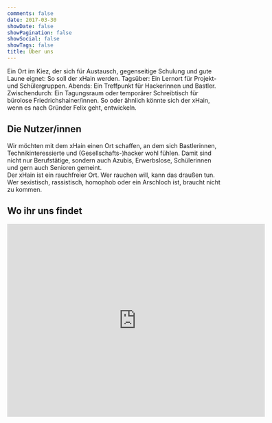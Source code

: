 ```yaml
---
comments: false
date: 2017-03-30
showDate: false
showPagination: false
showSocial: false
showTags: false
title: Über uns
---
```


Ein Ort im Kiez, der sich für Austausch, gegenseitige Schulung und gute Laune eignet: So soll der xHain werden.
Tagsüber: Ein Lernort für Projekt- und Schülergruppen. Abends: Ein Treffpunkt für Hackerinnen und Bastler. Zwischendurch: Ein Tagungsraum oder temporärer Schreibtisch für bürolose Friedrichshainer/innen. So oder ähnlich könnte sich der xHain, wenn es nach Gründer Felix geht, entwickeln.

## Die Nutzer/innen
Wir möchten mit dem xHain einen Ort schaffen, an dem sich Bastlerinnen, Technikinteressierte und (Gesellschafts-)hacker wohl fühlen. Damit sind nicht nur Berufstätige, sondern auch Azubis, Erwerbslose, Schülerinnen und gern auch Senioren gemeint. <br>
Der xHain ist ein rauchfreier Ort. Wer rauchen will, kann das draußen tun.
Wer sexistisch, rassistisch, homophob oder ein Arschloch ist, braucht nicht zu kommen.

## Wo ihr uns findet

<iframe src="https://www.google.com/maps/embed?pb=!1m18!1m12!1m3!1d2428.1391083500057!2d13.447352715610137!3d52.51282154451401!2m3!1f0!2f0!3f0!3m2!1i1024!2i768!4f13.1!3m3!1m2!1s0x47a84e5cd276d6f1%3A0x69754d5090b8cecb!2sGr%C3%BCnberger+Str.+14%2C+10243+Berlin!5e0!3m2!1sde!2sde!4v1491244983311" width="600" height="450" frameborder="0" style="border:0" allowfullscreen></iframe>